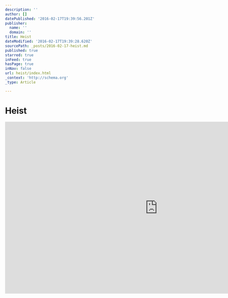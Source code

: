 ```yaml
---
description: ''
author: []
datePublished: '2016-02-17T19:39:56.201Z'
publisher:
  name: ''
  domain: ''
title: Heist
dateModified: '2016-02-17T19:39:28.620Z'
sourcePath: _posts/2016-02-17-heist.md
published: true
starred: true
inFeed: true
hasPage: true
inNav: false
url: heist/index.html
_context: 'http://schema.org'
_type: Article

---
```

# Heist

<iframe src="https://cdn.embedly.com/widgets/media.html?src=https%3A%2F%2Fplayer.vimeo.com%2Fvideo%2F104565645&amp;url=https%3A%2F%2Fvimeo.com%2F104565645&amp;image=http%3A%2F%2Fi.vimeocdn.com%2Fvideo%2F487148213_1280.jpg&amp;key=b7d04c9b404c499eba89ee7072e1c4f7&amp;type=text%2Fhtml&amp;schema=vimeo" width="1000" height="563" scrolling="no" frameborder="0" allowfullscreen="allowfullscreen" style=""></iframe>